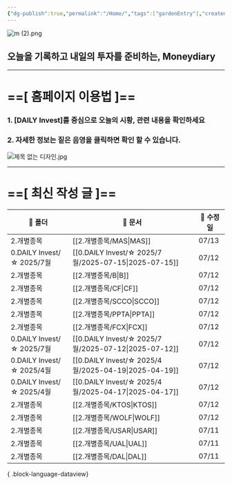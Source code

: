 ```yaml
---
{"dg-publish":true,"permalink":"/Home/","tags":["gardenEntry"],"created":"2025-06-09T13:40:49.286+09:00","updated":"2025-07-10T17:49:28.868+09:00"}
---
```


![m (2).png](/img/user/attachments/m%20(2).png)
## 오늘을 기록하고 내일의 투자를 준비하는, Moneydiary

------

# ==[ 홈페이지 이용법 ]==  

### 1. [DAILY Invest]를 중심으로 오늘의 시황, 관련 내용을 확인하세요

### 2. 자세한 정보는 짙은 음영을 클릭하면 확인 할 수 있습니다.

![제목 없는 디자인.jpg](/img/user/attachments/%EC%A0%9C%EB%AA%A9%20%EC%97%86%EB%8A%94%20%EB%94%94%EC%9E%90%EC%9D%B8.jpg)

----

# ==[ 최신 작성 글 ]==

| 📁 폴더                    | 📄 문서                                                  | 📅 수정일 |
| ------------------------ | ------------------------------------------------------ | ------ |
| 2.개별종목                   | [[2.개별종목/MAS\|MAS]]                                 | 07/13  |
| 0.DAILY Invest/☆ 2025/7월 | [[0.DAILY Invest/☆ 2025/7월/2025-07-15\|2025-07-15]] | 07/12  |
| 2.개별종목                   | [[2.개별종목/B\|B]]                                     | 07/12  |
| 2.개별종목                   | [[2.개별종목/CF\|CF]]                                   | 07/12  |
| 2.개별종목                   | [[2.개별종목/SCCO\|SCCO]]                               | 07/12  |
| 2.개별종목                   | [[2.개별종목/PPTA\|PPTA]]                               | 07/12  |
| 2.개별종목                   | [[2.개별종목/FCX\|FCX]]                                 | 07/12  |
| 0.DAILY Invest/☆ 2025/7월 | [[0.DAILY Invest/☆ 2025/7월/2025-07-12\|2025-07-12]] | 07/12  |
| 0.DAILY Invest/☆ 2025/4월 | [[0.DAILY Invest/☆ 2025/4월/2025-04-19\|2025-04-19]] | 07/12  |
| 0.DAILY Invest/☆ 2025/4월 | [[0.DAILY Invest/☆ 2025/4월/2025-04-17\|2025-04-17]] | 07/12  |
| 2.개별종목                   | [[2.개별종목/KTOS\|KTOS]]                               | 07/12  |
| 2.개별종목                   | [[2.개별종목/WOLF\|WOLF]]                               | 07/12  |
| 2.개별종목                   | [[2.개별종목/USAR\|USAR]]                               | 07/11  |
| 2.개별종목                   | [[2.개별종목/UAL\|UAL]]                                 | 07/11  |
| 2.개별종목                   | [[2.개별종목/DAL\|DAL]]                                 | 07/11  |

{ .block-language-dataview}

